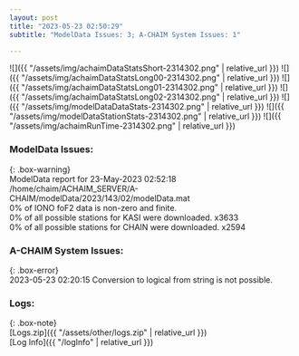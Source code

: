 ```yaml
---
layout: post
title: "2023-05-23 02:50:29"
subtitle: "ModelData Issues: 3; A-CHAIM System Issues: 1"

---
```


![]({{ "/assets/img/achaimDataStatsShort-2314302.png" | relative_url }})
![]({{ "/assets/img/achaimDataStatsLong00-2314302.png" | relative_url }})
![]({{ "/assets/img/achaimDataStatsLong01-2314302.png" | relative_url }})
![]({{ "/assets/img/achaimDataStatsLong02-2314302.png" | relative_url }})
![]({{ "/assets/img/modelDataDataStats-2314302.png" | relative_url }})
![]({{ "/assets/img/modelDataStationStats-2314302.png" | relative_url }})
![]({{ "/assets/img/achaimRunTime-2314302.png" | relative_url }})


### ModelData Issues:  
  
{: .box-warning}  
 ModelData report for 23-May-2023 02:52:18   
 /home/chaim/ACHAIM_SERVER/A-CHAIM/modelData/2023/143/02/modelData.mat   
 0% of IONO foF2 data is non-zero and finite.   
 0% of all possible stations for KASI were downloaded. x3633   
 0% of all possible stations for CHAIN were downloaded. x2594   
  
### A-CHAIM System Issues:  
  
{: .box-error}  
2023-05-23 02:20:15 Conversion to logical from string is not possible.  

### Logs:  
  
{: .box-note}  
[Logs.zip]({{ "/assets/other/logs.zip" | relative_url }})  
[Log Info]({{ "/logInfo" | relative_url }})  
